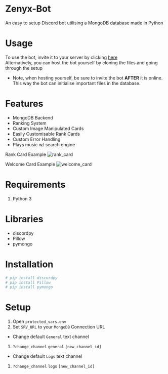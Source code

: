 # Zenyx-Bot
An easy to setup Discord bot utilising a MongoDB database made in Python <br>

# Usage
To use the bot, invite it to your server by clicking [here](https://discord.com/api/oauth2/authorize?client_id=813239350702637058&permissions=8&scope=bot) <br>
Alternatively, you can host the bot yourself by cloning the files and going through the setup  
- Note, when hosting yourself, be sure to invite the bot <b>AFTER</b> it is online. This way the bot can initialise important files in the database.

# Features 
- MongoDB Backend 
- Ranking System
- Custom Image Manipulated Cards 
- Easily Customisable Rank Cards 
- Custom Error Handling 
- Plays music w/ search engine 

Rank Card Example
![rank_card](https://cdn.discordapp.com/attachments/665771066085474346/840510892516704296/card_temp-1.png)

Welcome Card Example
![welcome_card](https://cdn.discordapp.com/attachments/665771066085474346/840511453454532648/temp_welcome.png)
# Requirements 
1. Python 3

# Libraries 
- discordpy 
- Pillow 
- pymongo

# Installation 
```py
# pip install discordpy 
# pip install Pillow
# pip install pymongo 
```

# Setup
1. Open `protected_vars.env`
2. Set `SRV_URL` to your `MongoDB` Connection URL 

- Change default `General` text channel 
1. `?change_channel` `general` `[new_channel_id]`

- Change default `Logs` text channel 
1. `?change_channel` `logs` `[new_channel_id]`




